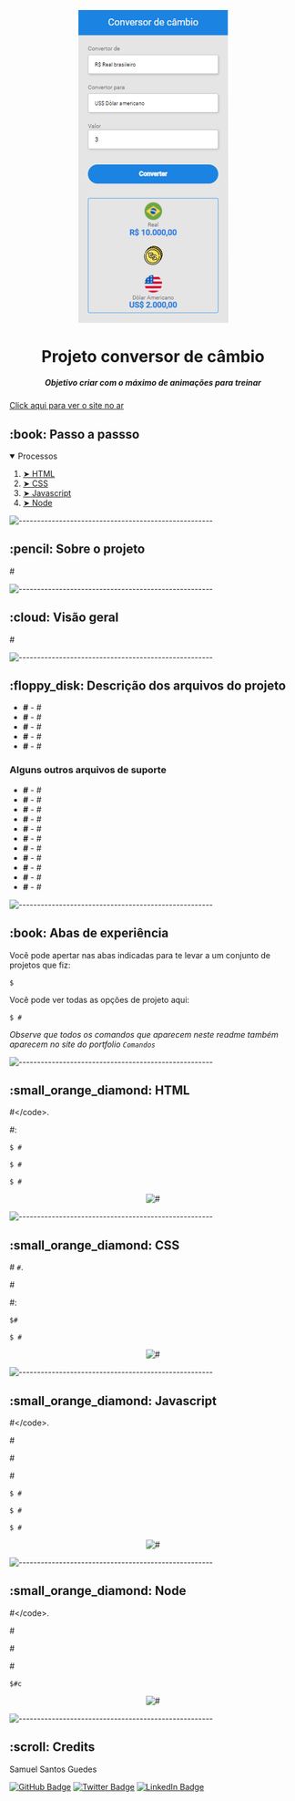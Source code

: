 ﻿<p align="center"> 
  <img src="./img/conversor1.png" alt='img-site-conversor' />
</p>
<h1 align="center"> Projeto conversor de câmbio </h1>

<h5 align="center"> Objetivo criar com o máximo de animações para treinar </h5>
<a  href="https://teste-site-ao-ar-4lrv84f1n-1samel2.vercel.app">Click aqui para ver o site no ar</a>

<p align="center"> 

</p>

<h2 id="table-of-contents"> :book: Passo a passso</h2>

<details open="open">
  <summary>Processos</summary>
  <ol>
    <li><a href="#HTML1"> ➤ HTML </a></li>
    <li><a href="#CSS2"> ➤ CSS </a></li>
    <li><a href="#Javascript3"> ➤ Javascript </a></li>
    <li><a href="#Node4"> ➤ Node </a></li>
  
  </ol>
</details>

<p><img src="https://raw.githubusercontent.com/andreasbm/readme/master/assets/lines/rainbow.png" alt="-----------------------------------------------------" /></p>

<!-- ABOUT THE PROJECT -->
<h2 id="about-the-project"> :pencil: Sobre o projeto</h2>

<p align="justify"> 
#
</p>

<p><img src="https://raw.githubusercontent.com/andreasbm/readme/master/assets/lines/rainbow.png" alt="-----------------------------------------------------" /></p>

<h2 id="overview"> :cloud: Visão geral</h2>

<p align="justify"> 
 #
</p>

<p><img src="https://raw.githubusercontent.com/andreasbm/readme/master/assets/lines/rainbow.png" alt="-----------------------------------------------------" /></p>

<h2 id="project-files-description"> :floppy_disk: Descrição dos arquivos do projeto </h2>

<ul>
  <li><b>#</b> - #</li>
  <li><b>#</b> - #</li>
  <li><b>#</b> - #</li>
  <li><b>#</b> - #</li>
  <li><b>#</b> - #</li>
</ul>

<h3>Alguns outros arquivos de suporte </h3>
<ul>
  <li><b>#</b> - #</li>
  <li><b>#</b> - #</li>
  <li><b>#</b> - #</li>
  <li><b>#</b> - #</li>
  <li><b>#</b> - #</li>
  <li><b>#</b> - #</li>
  <li><b>#</b> - #</li>
  <li><b>#</b> - #</li>
  <li><b>#</b> - #</li>
  <li><b>#</b> - #</li>
  <li><b>#</b> - #</li>
</ul>

<p><img src="https://raw.githubusercontent.com/andreasbm/readme/master/assets/lines/rainbow.png" alt="-----------------------------------------------------" /></p>

<!-- GETTING STARTED -->
<h2 id="getting-started"> :book: Abas de experiência</h2>

<p>Você pode apertar nas abas indicadas para te levar a um conjunto de projetos que fiz:</p>
<pre><code>$ </code></pre>

<p>Você pode ver todas as opções de projeto aqui:</p>
<pre><code>$ # </code></pre>
<p><i>Observe que todos os comandos que aparecem neste readme também aparecem no site do portfolio <code>Comandos</code></i></p>

<p><img src="https://raw.githubusercontent.com/andreasbm/readme/master/assets/lines/rainbow.png" alt="-----------------------------------------------------" /></p>

<h2 id="HTML1"> :small_orange_diamond: HTML </h2>

<p>#&lt;/code&gt;.</p>
<p>#:</p>

<pre><code>$ #</code></pre>
<pre><code>$ #</code></pre>
<pre><code>$ #</code></pre>

<p align="center"> 
<img src="#" alt="#" height="282px" width="637px" />
<!--height="382px" width="737px"-->
</p>

<p><img src="https://raw.githubusercontent.com/andreasbm/readme/master/assets/lines/rainbow.png" alt="-----------------------------------------------------" /></p>

<h2 id="CSS2"> :small_orange_diamond: CSS</h2>

<p># <code>#</code>.</p>
<p>#</p>
<p>#:</p>

<pre><code>$#</code></pre>
<pre><code>$ #</code></pre>

<p align="center"> 
<img src="#" alt="#" height="282px" width="637" />
</p>

<p><img src="https://raw.githubusercontent.com/andreasbm/readme/master/assets/lines/rainbow.png" alt="-----------------------------------------------------" /></p>

<h2 id="Javascript3"> :small_orange_diamond: Javascript</h2>

<p>#&lt;/code&gt;.</p>
<p>#</p>
<p>#</p>
<p>#</p>

<pre><code>$ #</code></pre>
<pre><code>$ #</code></pre>
<pre><code>$ # </code></pre>

<p align="center"> 
<img src="#" alt="#" height="282px" width="637" />
</p>

<p><img src="https://raw.githubusercontent.com/andreasbm/readme/master/assets/lines/rainbow.png" alt="-----------------------------------------------------" /></p>

<h2 id="Node4">:small_orange_diamond: Node</h2>

<p>#&lt;/code&gt;.</p>
<p>#</p>
<p>#</p>
<p>#</p>

<pre><code>$#c</code></pre>

<p align="center"> 
<img src="#" alt="#" height="420px" width="420px" />
</p>

<p><img src="https://raw.githubusercontent.com/andreasbm/readme/master/assets/lines/rainbow.png" alt="-----------------------------------------------------" /></p>

<h2 id="credits"> :scroll: Credits</h2>

<p>Samuel Santos Guedes</p>

<p><a href=""><img src="https://img.shields.io/badge/GitHub-100000?style=for-the-badge&amp;logo=github&amp;logoColor=white" alt="GitHub Badge" /></a>
<a href=""><img src="https://img.shields.io/badge/Twitter-1DA1F2?style=for-the-badge&amp;logo=twitter&amp;logoColor=white" alt="Twitter Badge" /></a>
<a href=""><img src="https://img.shields.io/badge/LinkedIn-0077B5?style=for-the-badge&amp;logo=linkedin&amp;logoColor=white" alt="LinkedIn Badge" /></a></p>
